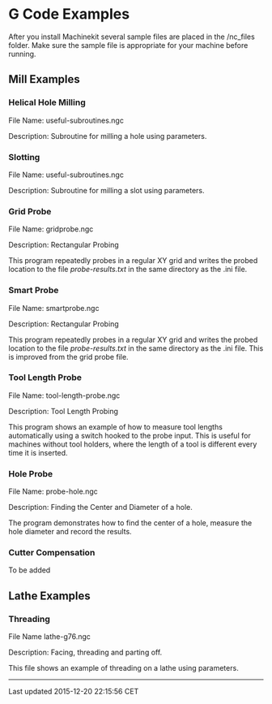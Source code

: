 G Code Examples
===============

After you install Machinekit several sample files are placed in the /nc\_files folder. Make sure the sample file is appropriate for your machine before running.

Mill Examples
-------------

### Helical Hole Milling

File Name: useful-subroutines.ngc

Description: Subroutine for milling a hole using parameters.

### Slotting

File Name: useful-subroutines.ngc

Description: Subroutine for milling a slot using parameters.

### Grid Probe

File Name: gridprobe.ngc

Description: Rectangular Probing

This program repeatedly probes in a regular XY grid and writes the probed location to the file *probe-results.txt* in the same directory as the .ini file.

### Smart Probe

File Name: smartprobe.ngc

Description: Rectangular Probing

This program repeatedly probes in a regular XY grid and writes the probed location to the file *probe-results.txt* in the same directory as the .ini file. This is improved from the grid probe file.

### Tool Length Probe

File Name: tool-length-probe.ngc

Description: Tool Length Probing

This program shows an example of how to measure tool lengths automatically using a switch hooked to the probe input. This is useful for machines without tool holders, where the length of a tool is different every time it is inserted.

### Hole Probe

File Name: probe-hole.ngc

Description: Finding the Center and Diameter of a hole.

The program demonstrates how to find the center of a hole, measure the hole diameter and record the results.

### Cutter Compensation

To be added

Lathe Examples
--------------

### Threading

File Name lathe-g76.ngc

Description: Facing, threading and parting off.

This file shows an example of threading on a lathe using parameters.

------------------------------------------------------------------------

Last updated 2015-12-20 22:15:56 CET


